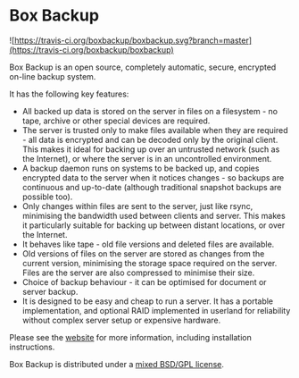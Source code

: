 # Box Backup

![https://travis-ci.org/boxbackup/boxbackup.svg?branch=master](https://travis-ci.org/boxbackup/boxbackup)

Box Backup is an open source, completely automatic, secure, encrypted on-line backup system.

It has the following key features:

* All backed up data is stored on the server in files on a filesystem - no tape, archive or other special devices are required.
* The server is trusted only to make files available when they are required - all data is encrypted and can be decoded only by the original client. This makes it ideal for backing up over an untrusted network (such as the Internet), or where the server is in an uncontrolled environment.
* A backup daemon runs on systems to be backed up, and copies encrypted data to the server when it notices changes - so backups are continuous and up-to-date (although traditional snapshot backups are possible too).
* Only changes within files are sent to the server, just like rsync, minimising the bandwidth used between clients and server. This makes it particularly suitable for backing up between distant locations, or over the Internet.
* It behaves like tape - old file versions and deleted files are available.
* Old versions of files on the server are stored as changes from the current version, minimising the storage space required on the server. Files are the server are also compressed to minimise their size.
* Choice of backup behaviour - it can be optimised for document or server backup.
* It is designed to be easy and cheap to run a server. It has a portable implementation, and optional RAID implemented in userland for reliability without complex server setup or expensive hardware.

Please see the [website](https://www.boxbackup.org) for more information, including installation instructions.

Box Backup is distributed under a [mixed BSD/GPL license](https://github.com/boxbackup/boxbackup/blob/master/LICENSE.txt).

